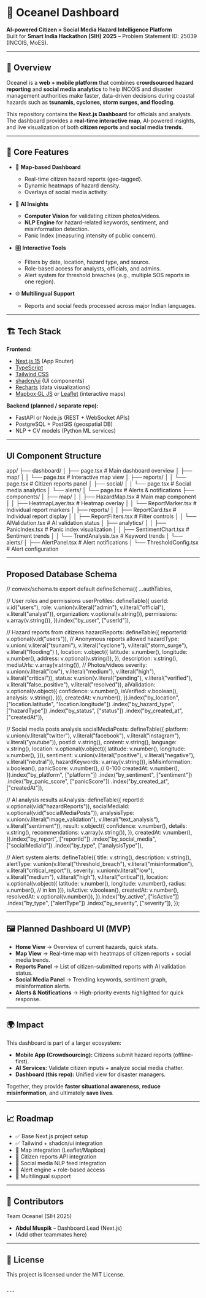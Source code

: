 # 🌊 Oceanel Dashboard

**AI-powered Citizen + Social Media Hazard Intelligence Platform**  
Built for **Smart India Hackathon (SIH) 2025** – Problem Statement ID: 25039 (INCOIS, MoES).

---

## 🚀 Overview

Oceanel is a **web + mobile platform** that combines **crowdsourced hazard reporting** and **social media analytics** to help INCOIS and disaster management authorities make faster, data-driven decisions during coastal hazards such as **tsunamis, cyclones, storm surges, and flooding**.

This repository contains the **Next.js Dashboard** for officials and analysts.  
The dashboard provides a **real-time interactive map**, AI-powered insights, and live visualization of both **citizen reports** and **social media trends**.

---

## 🔑 Core Features

- 📍 **Map-based Dashboard**
  - Real-time citizen hazard reports (geo-tagged).
  - Dynamic heatmaps of hazard density.
  - Overlays of social media activity.

- 🤖 **AI Insights**
  - **Computer Vision** for validating citizen photos/videos.
  - **NLP Engine** for hazard-related keywords, sentiment, and misinformation detection.
  - Panic Index (measuring intensity of public concern).

- 🎛️ **Interactive Tools**
  - Filters by date, location, hazard type, and source.
  - Role-based access for analysts, officials, and admins.
  - Alert system for threshold breaches (e.g., multiple SOS reports in one region).

- 🌐 **Multilingual Support**
  - Reports and social feeds processed across major Indian languages.

---

## 🏗️ Tech Stack

**Frontend:**  
- [Next.js 15](https://nextjs.org/) (App Router)  
- [TypeScript](https://www.typescriptlang.org/)  
- [Tailwind CSS](https://tailwindcss.com/)  
- [shadcn/ui](https://ui.shadcn.com/) (UI components)  
- [Recharts](https://recharts.org/) (data visualizations)  
- [Mapbox GL JS](https://docs.mapbox.com/mapbox-gl-js/) or [Leaflet](https://leafletjs.com/) (interactive maps)  

**Backend (planned / separate repo):**  
- FastAPI or Node.js (REST + WebSocket APIs)  
- PostgreSQL + PostGIS (geospatial DB)  
- NLP + CV models (Python ML services)  

---

## UI Component Structure

app/
├── dashboard/
│   ├── page.tsx              # Main dashboard overview
│   ├── map/
│   │   └── page.tsx          # Interactive map view
│   ├── reports/
│   │   └── page.tsx          # Citizen reports panel
│   ├── social/
│   │   └── page.tsx          # Social media analytics
│   └── alerts/
│       └── page.tsx          # Alerts & notifications
├── components/
│   ├── map/
│   │   ├── HazardMap.tsx     # Main map component
│   │   ├── HeatmapLayer.tsx  # Heatmap overlay
│   │   └── ReportMarker.tsx  # Individual report markers
│   ├── reports/
│   │   ├── ReportCard.tsx    # Individual report display
│   │   ├── ReportFilters.tsx # Filter controls
│   │   └── AIValidation.tsx  # AI validation status
│   ├── analytics/
│   │   ├── PanicIndex.tsx    # Panic index visualization
│   │   ├── SentimentChart.tsx # Sentiment trends
│   │   └── TrendAnalysis.tsx # Keyword trends
│   └── alerts/
│       ├── AlertPanel.tsx    # Alert notifications
│       └── ThresholdConfig.tsx # Alert configuration

---

## Proposed Database Schema

// convex/schema.ts
export default defineSchema({
  ...authTables,
  
  // User roles and permissions
  userProfiles: defineTable({
    userId: v.id("users"),
    role: v.union(v.literal("admin"), v.literal("official"), v.literal("analyst")),
    organization: v.optional(v.string()),
    permissions: v.array(v.string()),
  }).index("by_user", ["userId"]),
  
  // Hazard reports from citizens
  hazardReports: defineTable({
    reporterId: v.optional(v.id("users")), // Anonymous reports allowed
    hazardType: v.union(
      v.literal("tsunami"), 
      v.literal("cyclone"), 
      v.literal("storm_surge"), 
      v.literal("flooding")
    ),
    location: v.object({
      latitude: v.number(),
      longitude: v.number(),
      address: v.optional(v.string()),
    }),
    description: v.string(),
    mediaUrls: v.array(v.string()), // Photos/videos
    severity: v.union(v.literal("low"), v.literal("medium"), v.literal("high"), v.literal("critical")),
    status: v.union(v.literal("pending"), v.literal("verified"), v.literal("false_positive"), v.literal("resolved")),
    aiValidation: v.optional(v.object({
      confidence: v.number(),
      isVerified: v.boolean(),
      analysis: v.string(),
    })),
    createdAt: v.number(),
  }).index("by_location", ["location.latitude", "location.longitude"])
    .index("by_hazard_type", ["hazardType"])
    .index("by_status", ["status"])
    .index("by_created_at", ["createdAt"]),
  
  // Social media posts analysis
  socialMediaPosts: defineTable({
    platform: v.union(v.literal("twitter"), v.literal("facebook"), v.literal("instagram"), v.literal("youtube")),
    postId: v.string(),
    content: v.string(),
    language: v.string(),
    location: v.optional(v.object({
      latitude: v.number(),
      longitude: v.number(),
    })),
    sentiment: v.union(v.literal("positive"), v.literal("negative"), v.literal("neutral")),
    hazardKeywords: v.array(v.string()),
    isMisinformation: v.boolean(),
    panicScore: v.number(), // 0-100
    createdAt: v.number(),
  }).index("by_platform", ["platform"])
    .index("by_sentiment", ["sentiment"])
    .index("by_panic_score", ["panicScore"])
    .index("by_created_at", ["createdAt"]),
  
  // AI analysis results
  aiAnalysis: defineTable({
    reportId: v.optional(v.id("hazardReports")),
    socialMediaId: v.optional(v.id("socialMediaPosts")),
    analysisType: v.union(v.literal("image_validation"), v.literal("text_analysis"), v.literal("sentiment")),
    result: v.object({
      confidence: v.number(),
      details: v.string(),
      recommendations: v.array(v.string()),
    }),
    createdAt: v.number(),
  }).index("by_report", ["reportId"])
    .index("by_social_media", ["socialMediaId"])
    .index("by_type", ["analysisType"]),
  
  // Alert system
  alerts: defineTable({
    title: v.string(),
    description: v.string(),
    alertType: v.union(v.literal("threshold_breach"), v.literal("misinformation"), v.literal("critical_report")),
    severity: v.union(v.literal("low"), v.literal("medium"), v.literal("high"), v.literal("critical")),
    location: v.optional(v.object({
      latitude: v.number(),
      longitude: v.number(),
      radius: v.number(), // in km
    })),
    isActive: v.boolean(),
    createdAt: v.number(),
    resolvedAt: v.optional(v.number()),
  }).index("by_active", ["isActive"])
    .index("by_type", ["alertType"])
    .index("by_severity", ["severity"]),
});

---
## 🖼️ Planned Dashboard UI (MVP)

* **Home View** → Overview of current hazards, quick stats.
* **Map View** → Real-time map with heatmaps of citizen reports + social media trends.
* **Reports Panel** → List of citizen-submitted reports with AI validation status.
* **Social Media Panel** → Trending keywords, sentiment graph, misinformation alerts.
* **Alerts & Notifications** → High-priority events highlighted for quick response.

---

## 🌍 Impact

This dashboard is part of a larger ecosystem:

* **Mobile App (Crowdsourcing):** Citizens submit hazard reports (offline-first).
* **AI Services:** Validate citizen inputs + analyze social media chatter.
* **Dashboard (this repo):** Unified view for disaster managers.

Together, they provide **faster situational awareness**, **reduce misinformation**, and ultimately **save lives**.

---

## 📈 Roadmap

* ✅ Base Next.js project setup
* ✅ Tailwind + shadcn/ui integration
* 🔲 Map integration (Leaflet/Mapbox)
* 🔲 Citizen reports API integration
* 🔲 Social media NLP feed integration
* 🔲 Alert engine + role-based access
* 🔲 Multilingual support

---

## 🤝 Contributors

Team Oceanel (SIH 2025)

* **Abdul Muspik** – Dashboard Lead (Next.js)
* (Add other teammates here)

---

## 📜 License

This project is licensed under the MIT License.

```

---